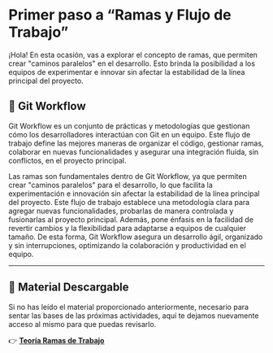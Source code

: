 # Primer paso a “Ramas y Flujo de Trabajo”

¡Hola! En esta ocasión, vas a explorar el concepto de ramas, que permiten crear "caminos paralelos" en el desarrollo. Esto brinda la posibilidad a los equipos de experimentar e innovar sin afectar la estabilidad de la línea principal del proyecto.

## 🔄 Git Workflow  

Git Workflow es un conjunto de prácticas y metodologías que gestionan cómo los desarrolladores interactúan con Git en un equipo. Este flujo de trabajo define las mejores maneras de organizar el código, gestionar ramas, colaborar en nuevas funcionalidades y asegurar una integración fluida, sin conflictos, en el proyecto principal.

Las ramas son fundamentales dentro de Git Workflow, ya que permiten crear "caminos paralelos" para el desarrollo, lo que facilita la experimentación e innovación sin afectar la estabilidad de la línea principal del proyecto. Este flujo de trabajo establece una metodología clara para agregar nuevas funcionalidades, probarlas de manera controlada y fusionarlas al proyecto principal. Además, pone énfasis en la facilidad de revertir cambios y la flexibilidad para adaptarse a equipos de cualquier tamaño. De esta forma, Git Workflow asegura un desarrollo ágil, organizado y sin interrupciones, optimizando la colaboración y productividad en el equipo.

---

## 📖 Material Descargable  

Si no has leído el material proporcionado anteriormente, necesario para sentar las bases de las próximas actividades, aquí te dejamos nuevamente acceso al mismo para que puedas revisarlo.  

👉 **[Teoría Ramas de Trabajo](https://github.com/dmikan/Egg2024/blob/main/2_GIT_GITHUB/GIT_GITHUB_2_ramas_y_flujo_de_trabajo/branches.pdf)**
